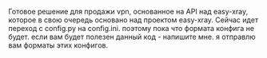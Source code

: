 Готовое решение для продажи vpn, основанное на API над easy-xray, которое в свою очередь основано над проектом easy-xray.
Сейчас идет переход с config.py на config.ini. поэтому пока что формата конфига не будет. если вам будет полезен данный код - напишите мне. я отправлю вам форматы этих конфигов.